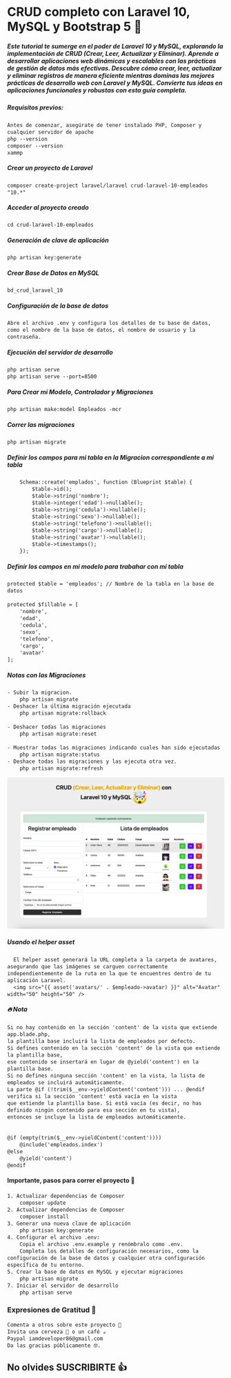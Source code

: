 # CRUD completo con Laravel 10, MySQL y Bootstrap 5 🚀

##### Este tutorial te sumerge en el poder de Laravel 10 y MySQL, explorando la implementación de CRUD (Crear, Leer, Actualizar y Eliminar). Aprende a desarrollar aplicaciones web dinámicas y escalables con las prácticas de gestión de datos más efectivas. Descubre cómo crear, leer, actualizar y eliminar registros de manera eficiente mientras dominas las mejores prácticas de desarrollo web con Laravel y MySQL. Convierte tus ideas en aplicaciones funcionales y robustas con esta guía completa.

##### Requisitos previos:

    Antes de comenzar, asegúrate de tener instalado PHP, Composer y cualquier servidor de apache
    php --version
    composer --version
    xammp

##### Crear un proyecto de Laravel

    composer create-project laravel/laravel crud-laravel-10-empleados "10.*"

##### Acceder al proyecto creado

    cd crud-laravel-10-empleados

##### Generación de clave de aplicación

    php artisan key:generate

##### Crear Base de Datos en MySQL

    bd_crud_laravel_10

##### Configuración de la base de datos

    Abre el archivo .env y configura los detalles de tu base de datos, como el nombre de la base de datos, el nombre de usuario y la contraseña.

##### Ejecución del servidor de desarrollo

    php artisan serve
    php artisan serve --port=8500

##### Para Crear mi Modelo, Controlador y Migraciones

    php artisan make:model Empleados -mcr

##### Correr las migraciones

    php artisan migrate

##### Definir los campos para mi tabla en la Migracion correspondiente a mi tabla

        Schema::create('emplados', function (Blueprint $table) {
            $table->id();
            $table->string('nombre');
            $table->integer('edad')->nullable();
            $table->string('cedula')->nullable();
            $table->string('sexo')->nullable();
            $table->string('telefono')->nullable();
            $table->string('cargo')->nullable();
            $table->string('avatar')->nullable();
            $table->timestamps();
        });

##### Definir los campos en mi modelo para trabahar con mi tabla

    protected $table = 'empleados'; // Nombre de la tabla en la base de datos

    protected $fillable = [
        'nombre',
        'edad',
        'cedula',
        'sexo',
        'telefono',
        'cargo',
        'avatar'
    ];

##### Notas con las Migraciones

    - Subir la migracion.
        php artisan migrate
    - Deshacer la última migración ejecutada
        php artisan migrate:rollback

    - Deshacer todas las migraciones
        php artisan migrate:reset

    - Muestrar todas las migraciones indicando cuales han sido ejecutadas
        php artisan migrate:status
    - Deshace todas las migraciones y las ejecuta otra vez.
        php artisan migrate:refresh

![](https://raw.githubusercontent.com/urian121/imagenes-proyectos-github/master/crud-laravel10-y-mysql.png)

##### Usando el helper asset

      El helper asset generará la URL completa a la carpeta de avatares, asegurando que las imágenes se carguen correctamente independientemente de la ruta en la que te encuentres dentro de tu aplicación Laravel.
      <img src="{{ asset('avatars/' . $empleado->avatar) }}" alt="Avatar" width="50" height="50" />

##### 🔥 Nota

    Si no hay contenido en la sección 'content' de la vista que extiende app.blade.php,
    la plantilla base incluirá la lista de empleados por defecto.
    Si defines contenido en la sección 'content' de la vista que extiende la plantilla base,
    ese contenido se insertará en lugar de @yield('content') en la plantilla base.
    Si no defines ninguna sección 'content' en la vista, la lista de empleados se incluirá automáticamente.
    La parte @if (!trim($__env->yieldContent('content'))) ... @endif verifica si la sección 'content' está vacía en la vista
    que extiende la plantilla base. Si está vacía (es decir, no has definido ningún contenido para esa sección en tu vista),
    entonces se incluye la lista de empleados automáticamente.


    @if (empty(trim($__env->yieldContent('content'))))
        @include('empleados.index')
    @else
        @yield('content')
    @endif

#### Importante, pasos para correr el proyecto 🚀

    1. Actualizar dependencias de Composer
        composer update
    2. Actualizar dependencias de Composer
        composer install
    3. Generar una nueva clave de aplicación
        php artisan key:generate
    4. Configurar el archivo .env:
        Copia el archivo .env.example y renómbralo como .env.
        Completa los detalles de configuración necesarios, como la configuración de la base de datos y cualquier otra configuración específica de tu entorno.
    5. Crear la base de datos en MySQL y ejecutar migraciones
        php artisan migrate
    7. Iniciar el servidor de desarrollo
        php artisan serve

### Expresiones de Gratitud 🎁

    Comenta a otros sobre este proyecto 📢
    Invita una cerveza 🍺 o un café ☕
    Paypal iamdeveloper86@gmail.com
    Da las gracias públicamente 🤓.

## No olvides SUSCRIBIRTE 👍
